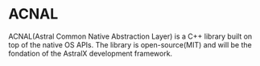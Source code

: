 # ACNAL
ACNAL(Astral Common Native Abstraction Layer) is a C++ library built on top of the native OS APIs. The library is open-source(MIT) and will be the fondation of the AstralX development framework. 
